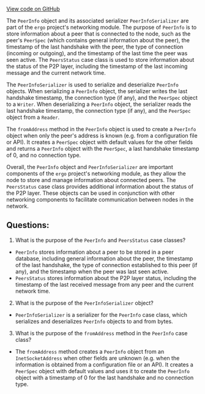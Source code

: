 [View code on GitHub](https://github.com/ergoplatform/ergo/src/main/scala/scorex/core/network/peer/PeerInfo.scala)

The `PeerInfo` object and its associated serializer `PeerInfoSerializer` are part of the `ergo` project's networking module. The purpose of `PeerInfo` is to store information about a peer that is connected to the node, such as the peer's `PeerSpec` (which contains general information about the peer), the timestamp of the last handshake with the peer, the type of connection (incoming or outgoing), and the timestamp of the last time the peer was seen active. The `PeersStatus` case class is used to store information about the status of the P2P layer, including the timestamp of the last incoming message and the current network time.

The `PeerInfoSerializer` is used to serialize and deserialize `PeerInfo` objects. When serializing a `PeerInfo` object, the serializer writes the last handshake timestamp, the connection type (if any), and the `PeerSpec` object to a `Writer`. When deserializing a `PeerInfo` object, the serializer reads the last handshake timestamp, the connection type (if any), and the `PeerSpec` object from a `Reader`.

The `fromAddress` method in the `PeerInfo` object is used to create a `PeerInfo` object when only the peer's address is known (e.g. from a configuration file or API). It creates a `PeerSpec` object with default values for the other fields and returns a `PeerInfo` object with the `PeerSpec`, a last handshake timestamp of 0, and no connection type.

Overall, the `PeerInfo` object and `PeerInfoSerializer` are important components of the `ergo` project's networking module, as they allow the node to store and manage information about connected peers. The `PeersStatus` case class provides additional information about the status of the P2P layer. These objects can be used in conjunction with other networking components to facilitate communication between nodes in the network.
## Questions: 
 1. What is the purpose of the `PeerInfo` and `PeersStatus` case classes?
- `PeerInfo` stores information about a peer to be stored in a peer database, including general information about the peer, the timestamp of the last handshake, the type of connection established to this peer (if any), and the timestamp when the peer was last seen active.
- `PeersStatus` stores information about the P2P layer status, including the timestamp of the last received message from any peer and the current network time.

2. What is the purpose of the `PeerInfoSerializer` object?
- `PeerInfoSerializer` is a serializer for the `PeerInfo` case class, which serializes and deserializes `PeerInfo` objects to and from bytes.

3. What is the purpose of the `fromAddress` method in the `PeerInfo` case class?
- The `fromAddress` method creates a `PeerInfo` object from an `InetSocketAddress` when other fields are unknown (e.g. when the information is obtained from a configuration file or an API). It creates a `PeerSpec` object with default values and uses it to create the `PeerInfo` object with a timestamp of 0 for the last handshake and no connection type.
